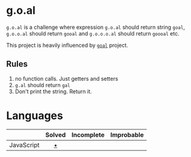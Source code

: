# g.o.al

`g.o.al` is a challenge where expression `g.o.al` should return string `goal`, `g.o.o.al` should return `gooal` and `g.o.o.o.al` should return `goooal` etc.

This project is heavily influenced by [`goal`][goal] project.

## Rules
1. no function calls. Just getters and setters
2. `g.al` should return `gal`
3. Don't print the string. Return it.


# Languages

|               | Solved                 | Incomplete        | Improbable              |
|:-------------:|:----------------------:|:-----------------:|:-----------------------:|
| JavaScript    |     [&bull;][js]       |                   |                         |


[goal]: https://github.com/eatnumber1/goal
[js]: https://github.com/mohsen1/g.o.al/blob/master/solutions%20/JavaScript/mohsen1/g.o.al.js
